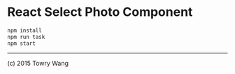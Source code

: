 
# React Select Photo Component

```bash
npm install
npm run task
npm start
```
---

(c) 2015 Towry Wang
